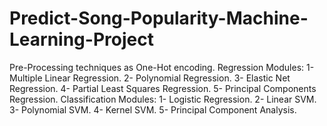 # Predict-Song-Popularity-Machine-Learning-Project

Pre-Processing techniques as One-Hot encoding.
Regression Modules:
1- Multiple Linear Regression.
2- Polynomial Regression.
3- Elastic Net Regression.
4- Partial Least Squares Regression.
5- Principal Components Regression.
Classification Modules:
1- Logistic Regression.
2- Linear SVM.
3- Polynomial SVM.
4- Kernel SVM.
5- Principal Component Analysis.
